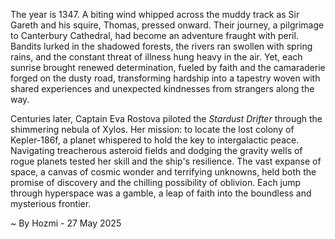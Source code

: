 
The year is 1347.  A biting wind whipped across the muddy track as Sir Gareth and his squire, Thomas, pressed onward. Their journey, a pilgrimage to Canterbury Cathedral, had become an adventure fraught with peril.  Bandits lurked in the shadowed forests,  the rivers ran swollen with spring rains, and the constant threat of illness hung heavy in the air.  Yet, each sunrise brought renewed determination, fueled by faith and the camaraderie forged on the dusty road, transforming hardship into a tapestry woven with shared experiences and unexpected kindnesses from strangers along the way.


Centuries later, Captain Eva Rostova piloted the *Stardust Drifter* through the shimmering nebula of Xylos. Her mission: to locate the lost colony of Kepler-186f, a planet whispered to hold the key to intergalactic peace.  Navigating treacherous asteroid fields and dodging the gravity wells of rogue planets tested her skill and the ship's resilience.  The vast expanse of space, a canvas of cosmic wonder and terrifying unknowns, held both the promise of discovery and the chilling possibility of oblivion.  Each jump through hyperspace was a gamble, a leap of faith into the boundless and mysterious frontier.

~ By Hozmi - 27 May 2025
